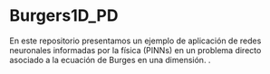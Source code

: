 # Burgers1D_PD
En este repositorio presentamos un ejemplo de aplicación de redes neuronales informadas por la física (PINNs) en un problema directo asociado a la ecuación de Burges en una dimensión.  .
